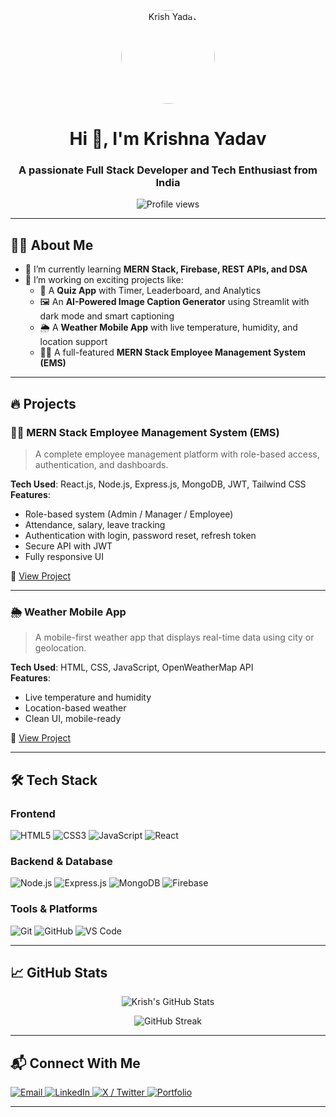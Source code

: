 <p align="center">
  <img src="https://avatars.githubusercontent.com/u/131685948?v=4" alt="Krish Yadav" width="150" style="border-radius: 50%;" />
</p>
<h1 align="center">Hi 👋, I'm Krishna Yadav</h1>
<h3 align="center">A passionate Full Stack Developer and Tech Enthusiast from India</h3>

<p align="center">
  <img src="https://komarev.com/ghpvc/?username=krishh21&label=Profile%20views&color=0e75b6&style=flat" alt="Profile views" />
</p>

---

## 🧑‍💻 About Me

- 🌱 I’m currently learning **MERN Stack, Firebase, REST APIs, and DSA**
- 🔭 I’m working on exciting projects like:
  - 🧠 A **Quiz App** with Timer, Leaderboard, and Analytics  
  - 🖼️ An **AI-Powered Image Caption Generator** using Streamlit with dark mode and smart captioning  
  - 🌦️ A **Weather Mobile App** with live temperature, humidity, and location support  
  - 🧑‍💼 A full-featured **MERN Stack Employee Management System (EMS)**

---

## 🔥 Projects

### 🧑‍💼 MERN Stack Employee Management System (EMS)
> A complete employee management platform with role-based access, authentication, and dashboards.

**Tech Used**: React.js, Node.js, Express.js, MongoDB, JWT, Tailwind CSS  
**Features**:
- Role-based system (Admin / Manager / Employee)
- Attendance, salary, leave tracking
- Authentication with login, password reset, refresh token
- Secure API with JWT
- Fully responsive UI

🔗 [View Project](https://github.com/krishh21/Mern-stack-EMS-client)

---

### 🌦️ Weather Mobile App
> A mobile-first weather app that displays real-time data using city or geolocation.

**Tech Used**: HTML, CSS, JavaScript, OpenWeatherMap API  
**Features**:
- Live temperature and humidity
- Location-based weather
- Clean UI, mobile-ready

🔗 [View Project](https://github.com/krishh21/weather-app)

---

## 🛠️ Tech Stack

### Frontend
![HTML5](https://img.shields.io/badge/HTML5-E34F26?style=for-the-badge&logo=html5&logoColor=white)
![CSS3](https://img.shields.io/badge/CSS3-1572B6?style=for-the-badge&logo=css3&logoColor=white)
![JavaScript](https://img.shields.io/badge/JavaScript-F7DF1E?style=for-the-badge&logo=javascript&logoColor=black)
![React](https://img.shields.io/badge/React-20232A?style=for-the-badge&logo=react&logoColor=61DAFB)

### Backend & Database
![Node.js](https://img.shields.io/badge/Node.js-339933?style=for-the-badge&logo=node.js&logoColor=white)
![Express.js](https://img.shields.io/badge/Express.js-000000?style=for-the-badge&logo=express&logoColor=white)
![MongoDB](https://img.shields.io/badge/MongoDB-47A248?style=for-the-badge&logo=mongodb&logoColor=white)
![Firebase](https://img.shields.io/badge/Firebase-FFCA28?style=for-the-badge&logo=firebase&logoColor=black)

### Tools & Platforms
![Git](https://img.shields.io/badge/Git-F05032?style=for-the-badge&logo=git&logoColor=white)
![GitHub](https://img.shields.io/badge/GitHub-181717?style=for-the-badge&logo=github&logoColor=white)
![VS Code](https://img.shields.io/badge/VS%20Code-007ACC?style=for-the-badge&logo=visual-studio-code&logoColor=white)

---

## 📈 GitHub Stats

<p align="center">
  <img src="https://github-readme-stats.vercel.app/api?username=krishh21&show_icons=true&theme=tokyonight" alt="Krish's GitHub Stats" />
</p>

<p align="center">
  <img src="https://streak-stats.demolab.com/?user=krishh21&theme=tokyonight" alt="GitHub Streak" />
</p>


---

## 📬 Connect With Me

<p align="left">
  <a href="mailto:krishna1052004@gmail.com" target="_blank">
    <img src="https://img.shields.io/badge/Gmail-D14836?style=for-the-badge&logo=gmail&logoColor=white" alt="Email" />
  </a>
  <a href="https://www.linkedin.com/in/krishna-yadav-27aa8026a/" target="_blank">
    <img src="https://img.shields.io/badge/LinkedIn-0077B5?style=for-the-badge&logo=linkedin&logoColor=white" alt="LinkedIn" />
  </a>
  <a href="https://x.com/itskrish24" target="_blank">
    <img src="https://img.shields.io/badge/X-000000?style=for-the-badge&logo=x&logoColor=white" alt="X / Twitter" />
  </a>
  <a href="https://my-portfolio-krishh21s-projects.vercel.app/" target="_blank">
    <img src="https://img.shields.io/badge/Portfolio-121212?style=for-the-badge&logo=vercel&logoColor=white" alt="Portfolio" />
  </a>
</p>

---


